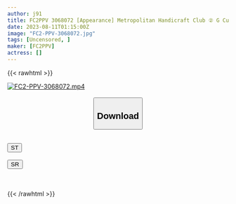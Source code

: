 ```yaml
---
author: j91
title: FC2PPV 3068072 [Appearance] Metropolitan Handicraft Club ② G Cup Long Black Hair And Glaring Sex 6 Exposing Your Face For 〇, Putting Up With Bloomers, And Finally Being Vaginal Cum Shot… [cen]
date: 2023-08-11T01:15:00Z
image: "FC2-PPV-3068072.jpg"
tags: [Uncensored, ]
maker: [FC2PPV]
actress: []
---
```



{{< rawhtml >}}

<div class="video" data-videoid="rgKRpvkwe9Cyyv">
    <a href="javascript:;">
        <img src="https://my.j91.asia/posts/FC2-PPV-3068072/FC2-PPV-3068072.jpg" width="WIDTH" height="HEIGHT" alt="FC2-PPV-3068072.mp4" loading="lazy">
    </a>
</div>

<script type="text/javascript" src="https://j91.asia/asset/on-demand-st.js"></script>

<br>
  <link rel="stylesheet" href="https://j91.asia/asset/bs5.css">
  
  <center>
  <button class="btn btn-primary" type="button" data-bs-toggle="collapse" data-bs-target=".multi-collapse" aria-expanded="false" aria-controls="multiCollapseExample1 multiCollapseExample2"><h2>Download</h2></button></center>
</p>
<div class="row">
  <div class="col">
    <div class="collapse multi-collapse" id="multiCollapseExample1">
      <div class="card card-body">
	      	      <br>
<div class="buttons">  
<a href="https://streamtape.to/v/rgKRpvkwe9Cyyv"><button class="btn-hover color-3"><i class="fa fa-download"></i> ST</button></a></div>
    </div>
  </div>
</div>
  <div class="col">
    <div class="collapse multi-collapse" id="multiCollapseExample2">
      <div class="card card-body">
	      <br>
<div class="buttons">
    <a href="https://streamruby.com/ed8e7yyqoxod"><button class="btn-hover color-9"><i class="fa fa-download"></i> SR</button></a></div>
<br><br>
      </div>
    </div>
  </div>
</div>

{{< /rawhtml >}}